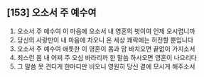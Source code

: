 ## [153] 오소서 주 예수여

1) 오소서 주 예수여 이 마음에 오소서 내 영혼의 벗이여 언제 오시렵니까
2) 당신의 사랑만이 내 마음에 차오니 온 세상 쾌락에는 허전할 뿐입니다
3) 오소서 주 예수여 애틋한 이 영혼이 몸과 맘 바치오면 끝없이 가지소서
4) 죄스런 몸 내 어찌 주 오심 바라리까 한 말씀 하시오면 영혼이 나으리다
5) 그 말씀 못 견디게 한마디만 비오니 영원히 당신 곁에 모시게 해주소서
